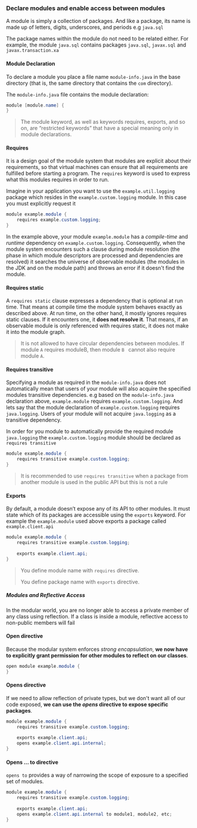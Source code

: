 ### Declare modules and enable access between modules

A module is simply a collection of packages. And like a package, its name is made up of letters, digits, underscores, and periods e.g `java.sql`

The package names within the module do not need to be related either. 
For example, the module `java.sql` contains packages `java.sql`, `javax.sql` and `javax.transaction.xa`

#### Module Declaration
To declare a module you place a file name `module-info.java` in the base directory (that is, the same directory that contains the `com` directory).

The `module-info.java` file contains the module declaration:  

```java
module [module.name] {
}
```
> The module keyword, as well as keywords requires, exports, and so on, are “restricted keywords” that have a special meaning only in module declarations.

#### Requires
It is a design goal of the module system that modules are explicit about their requirements, so that virtual machines can ensure that all requirements are fulfilled before starting a program. 
The `requires` keyword is used to express what this modules requires in order to run.

Imagine in your application you want to use the `example.util.logging` package which resides in the `example.custom.logging` module. 
In this case you must explicitly request it

```java
module example.module {
    requires example.custom.logging;
}
```

In the example above, your module `example.module` has a *compile-time* and *runtime* dependency on `example.custom.logging`. 
Consequently, when the module system encounters such a clause during module resolution (the phase in which module
 descriptors are processed and dependencies are resolved) it searches the universe of observable modules 
 (the modules in the JDK and on the module path) and throws an error if it doesn't find the module.
 
#### Requires static
A `requires static` clause expresses a dependency that is optional at run time. 
That means at compile time the module system behaves exactly as described above. 
At run time, on the other hand, it mostly ignores requires static clauses. 
If it encounters one, it __does not resolve it__. 
That means, if an observable module is only referenced with requires static, it does not make it into the module graph.

> It is not allowed to have circular dependencies between modules. If module `A` requires moduleB, then module `B
>` cannot also require module `A`.

#### Requires transitive

Specifying a module as required in the `module-info.java` does not automatically mean that users of your module will 
also acquire the specified modules transitive dependencies. e.g based on the `module-info.java` declaration above, 
`example.module` requires `example.custom.logging`. And lets say that the module declaration of `example.custom.logging` 
requires `java.logging`. Users of your module will not acquire `java.logging` as a transitive dependency.  

In order for you module to automatically provide the required module `java.logging` the `example.custom.logging` module 
should be declared as `requires transitive`

```java
module example.module {
    requires transitive example.custom.logging;
}
```

> It is recommended to use `requires transitive` when a package from another module is used in the public API but this is not a rule

#### Exports

By default, a module doesn’t expose any of its API to other modules. 
It must state which of its packages are accessible using the `exports` keyword. 
For example the `example.module` used above exports a package called `example.client.api`

```java
module example.module {
    requires transitive example.custom.logging;
    
    exports example.client.api;
}
```

> You define module name with `requires` directive.
>
> You define package name with `exports` directive.

##### Modules and Reflective Access

In the modular world, you are no longer able to access a private member of any class using reflection. 
If a class is inside a module, reflective access to non-public members will fail

#### Open directive

Because the modular system enforces *strong encapsulation*, 
__we now have to explicitly grant permission for other modules to reflect on our classes__.

```java
open module example.module {
}
```

#### Opens directive

If we need to allow reflection of private types, but we don't want all of our code exposed, 
__we can use the *opens* directive to expose specific packages__.

```java
module example.module {
    requires transitive example.custom.logging;
    
    exports example.client.api;
    opens example.client.api.internal;
}
```

#### Opens ... to directive
`opens to` provides a way of narrowing the scope of exposure to a specified set of modules. 

```java
module example.module {
    requires transitive example.custom.logging;
    
    exports example.client.api;
    opens example.client.api.internal to module1, module2, etc;
}
```
